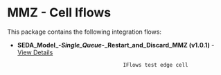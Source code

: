 # MMZ - Cell Iflows

This package contains the following integration flows:

- **SEDA_Model_-_Single_Queue_-_Restart_and_Discard_MMZ (v1.0.1)** - [View Details](SEDA_Model_-_Single_Queue_-_Restart_and_Discard_MMZ-1.0.1/readme.md)
 
                                        IFlows test edge cell
